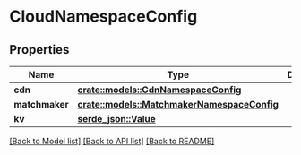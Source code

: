 # CloudNamespaceConfig

## Properties

Name | Type | Description | Notes
------------ | ------------- | ------------- | -------------
**cdn** | [**crate::models::CdnNamespaceConfig**](CdnNamespaceConfig.md) |  | 
**matchmaker** | [**crate::models::MatchmakerNamespaceConfig**](MatchmakerNamespaceConfig.md) |  | 
**kv** | [**serde_json::Value**](.md) |  | 

[[Back to Model list]](../README.md#documentation-for-models) [[Back to API list]](../README.md#documentation-for-api-endpoints) [[Back to README]](../README.md)


